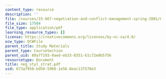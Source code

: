 ```yaml
---
content_type: resource
description: ''
file: /courses/15-667-negotiation-and-conflict-management-spring-2001/673af950bd5059681e568eac137578e3_neg_styl_strat.pdf
file_size: 17504
file_type: application/pdf
learning_resource_types: []
license: https://creativecommons.org/licenses/by-nc-sa/4.0/
ocw_type: OCWFile
parent_title: Study Materials
parent_type: CourseSection
parent_uid: 89a77193-9aed-eb33-8351-b1c72e8b5756
resourcetype: Document
title: neg_styl_strat.pdf
uid: 673af950-bd50-5968-1e56-8eac137578e3
---
```


